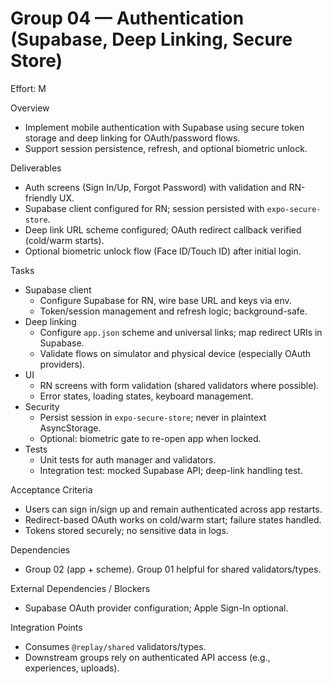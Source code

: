 # Group 04 — Authentication (Supabase, Deep Linking, Secure Store)

Effort: M

Overview
- Implement mobile authentication with Supabase using secure token storage and deep linking for OAuth/password flows.
- Support session persistence, refresh, and optional biometric unlock.

Deliverables
- Auth screens (Sign In/Up, Forgot Password) with validation and RN-friendly UX.
- Supabase client configured for RN; session persisted with `expo-secure-store`.
- Deep link URL scheme configured; OAuth redirect callback verified (cold/warm starts).
- Optional biometric unlock flow (Face ID/Touch ID) after initial login.

Tasks
- Supabase client
  - Configure Supabase for RN, wire base URL and keys via env.
  - Token/session management and refresh logic; background-safe.
- Deep linking
  - Configure `app.json` scheme and universal links; map redirect URIs in Supabase.
  - Validate flows on simulator and physical device (especially OAuth providers).
- UI
  - RN screens with form validation (shared validators where possible).
  - Error states, loading states, keyboard management.
- Security
  - Persist session in `expo-secure-store`; never in plaintext AsyncStorage.
  - Optional: biometric gate to re-open app when locked.
- Tests
  - Unit tests for auth manager and validators.
  - Integration test: mocked Supabase API; deep-link handling test.

Acceptance Criteria
- Users can sign in/sign up and remain authenticated across app restarts.
- Redirect-based OAuth works on cold/warm start; failure states handled.
- Tokens stored securely; no sensitive data in logs.

Dependencies
- Group 02 (app + scheme). Group 01 helpful for shared validators/types.

External Dependencies / Blockers
- Supabase OAuth provider configuration; Apple Sign-In optional.

Integration Points
- Consumes `@replay/shared` validators/types.
- Downstream groups rely on authenticated API access (e.g., experiences, uploads).


